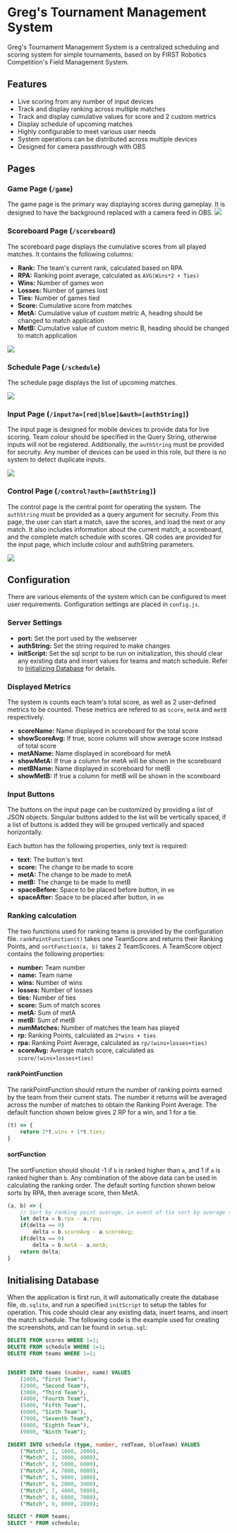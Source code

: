 # Greg's Tournament Management System
Greg's Tournament Management System is a centralized scheduling and scoring system for simple tournaments, based on by FIRST Robotics Competition's Field Management System.

## Features
 - Live scoring from any number of input devices
 - Track and display ranking across multiple matches
 - Track and display cumulative values for score and 2 custom metrics
 - Display schedule of upcoming matches
 - Highly configurable to meet various user needs
 - System operations can be distributed across multiple devices
 - Designed for camera passthrough with OBS

## Pages
### Game Page (`/game`)
The game page is the primary way displaying scores during gameplay. It is designed to have the background replaced with a camera feed in OBS.
![](./.readmeImages/gamePage.png)

### Scoreboard Page (`/scoreboard`)
The scoreboard page displays the cumulative scores from all played matches. It contains the following columns:
 - **Rank:** The team's current rank, calculated based on RPA
 - **RPA:** Ranking point average, calculated as `AVG(Wins*2 + Ties)`
 - **Wins:** Number of games won
 - **Losses:** Number of games lost
 - **Ties:** Number of games tied
 - **Score:** Cumulative score from matches
 - **MetA:** Cumulative value of custom metric A, heading should be changed to match application
 - **MetB:** Cumulative value of custom metric B, heading should be changed to match application

![](./.readmeImages/scoreboardPage.gif)

### Schedule Page (`/schedule`)
The schedule page displays the list of upcoming matches.


![](./.readmeImages/schedulePage.png)

### Input Page (`/input?a=[red|blue]&auth=[authString]`)
The input page is designed for mobile devices to provide data for live scoring. Team colour should be specified in the Query String, otherwise inputs will not be registered. Additionally, the `authString` must be provided for secruity. Any number of devices can be used in this role, but there is no system to detect duplicate inputs.


![](./.readmeImages/inputPage.png)

### Control Page (`/control?auth=[authString]`)
The control page is the central point for operating the system. The `authString` must be provided as a query argument for secruity. From this page, the user can start a match, save the scores, and load the next or any match. It also includes information about the current match, a scoreboard, and the complete match schedule with scores. QR codes are provided for the input page, which include colour and authString parameters.


![](./.readmeImages/controlPage.png)

## Configuration
There are various elements of the system which can be configured to meet user requirements. Configuration settings are placed in `config.js`.
### Server Settings
 - **port:** Set the port used by the webserver
 - **authString:** Set the string required to make changes
 - **initScript:** Set the sql script to be run on initialization, this should clear any existing data and insert values for teams and match schedule. Refer to [Initializing Database](#initializing-database) for details.

### Displayed Metrics
The system is counts each team's total score, as well as 2 user-defined metrics to be counted. These metrics are refered to as `score`, `metA` and `metB` respectively.

 - **scoreName:** Name displayed in scoreboard for the total score
 - **showScoreAvg:** If true, score column will show average score instead of total score
 - **metAName:** Name displayed in scoreboard for metA
 - **showMetA:** If true a column for metA will be shown in the scoreboard
 - **metBName:** Name displayed in scoreboard for metB
 - **showMetB:** If true a column for metB will be shown in the scoreboard

### Input Buttons
The buttons on the input page can be customized by providing a list of JSON objects. Singular buttons added to the list will be vertically spaced, if a list of buttons is added they will be grouped vertically and spaced horizontally.

Each button has the following properties, only text is required:
 - **text:** The button's text
 - **score:** The change to be made to score
 - **metA:** The change to be made to metA
 - **metB:** The change to be made to metB
 - **spaceBefore:** Space to be placed before button, in `em`
 - **spaceAfter:** Space to be placed after button, in `em`

### Ranking calculation
The two functions used for ranking teams is provided by the configuration file. `rankPointFunction(t)` takes one TeamScore and returns their Ranking Points, and `sortFunction(a, b)` takes 2 TeamScores. A TeamScore object contains the following properties:
 - **number:** Team number
 - **name:** Team name
 - **wins:** Number of wins
 - **losses:** Number of losses
 - **ties:** Number of ties
 - **score:** Sum of match scores
 - **metA:** Sum of metA
 - **metB:** Sum of metB
 - **numMatches:** Number of matches the team has played
 - **rp:** Ranking Points, calculated as `2*wins + ties`
 - **rpa:** Ranking Point Average, calculated as `rp/(wins+losses+ties)`
 - **scoreAvg:** Average match score, calculated as `score/(wins+losses+ties)`
#### rankPointFunction
The rankPointFunction should return the number of ranking points earned by the team from their current stats. The number it returns will be averaged across the number of matches to obtain the Ranking Point Average. The default function shown below gives 2 RP for a win, and 1 for a tie.

```js
(t) => {
	return 2*t.wins + 1*t.ties;
}
```
#### sortFunction
The sortFunction should should -1 if `b` is ranked higher than `a`, and 1 if `a` is ranked higher than `b`. Any combination of the above data can be used in calculating the ranking order. The default sorting function shown below sorts by RPA, then average score, then MetA.

```js
(a, b) => {
	// Sort by ranking point average, in event of tie sort by average score then metA
	let delta = b.rpa - a.rpa;
	if(delta == 0)
		delta = b.scoreAvg - a.scoreAvg;
	if(delta == 0)
		delta = b.metA - a.metA;
	return delta;
}
```
## Initialising Database
When the application is first run, it will automatically create the database file, `db.sqlite`, and run a specified `initScript` to setup the tables for operation. This code should clear any existing data, insert teams, and insert the match schedule. The following code is the example used for creating the screenshots, and can be found in `setup.sql`: 

```SQL
DELETE FROM scores WHERE 1=1;
DELETE FROM schedule WHERE 1=1;
DELETE FROM teams WHERE 1=1;


INSERT INTO teams (number, name) VALUES
	(1000, "First Team"),
	(2000, "Second Team"),
	(3000, "Third Team"),
	(4000, "Fourth Team"),
	(5000, "Fifth Team"),
	(6000, "Sixth Team"),
	(7000, "Seventh Team"),
	(8000, "Eighth Team"),
	(9000, "Ninth Team");

INSERT INTO schedule (type, number, redTeam, blueTeam) VALUES
	("Match", 1, 1000, 2000),
	("Match", 2, 3000, 4000),
	("Match", 3, 5000, 6000),
	("Match", 4, 7000, 8000),
	("Match", 5, 9000, 1000),
	("Match", 6, 2000, 3000),
	("Match", 7, 4000, 5000),
	("Match", 8, 6000, 7000),
	("Match", 9, 8000, 2000);

SELECT * FROM teams;
SELECT * FROM schedule;
```